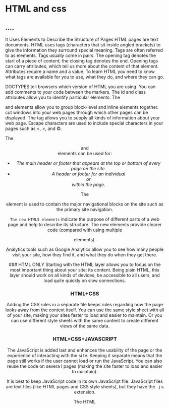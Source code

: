 

# HTML and css
## ....

It Uses Elements to Describe the Structure of Pages HTML pages are text documents.
HTML uses tags (characters that sit inside angled brackets) to give the information they surround special meaning.
Tags are often referred to as elements.
Tags usually come in pairs. The opening tag denotes the start of a piece of content; the closing tag denotes the end.
Opening tags can carry attributes, which tell us more about the content of that element.
Attributes require a name and a value.
To learn HTML you need to know what tags are available for you to use, what they do, and where they can go.

DOCTYPES tell browsers which version of HTML you are using.
You can add comments to your code between the <!-- and --> markers.
The id and class attributes allow you to identify particular elements.
The  <div>  and  <span>  elements allow you to group block-level and inline elements together.
<iframes> cut windows into your web pages through which other pages can be displayed.
The <meta> tag allows you to supply all kinds of information about your web page.
Escape characters are used to include special characters in your pages such as <, >, and ©.

The <header> and <footer> elements can be used for:
- _The main header or footer that appears at the top or bottom of every page on the site._
- _A header or footer for an individual <article> or <section> within the page._

The <nav> element is used to contain the major navigational
blocks on the site such as the primary site navigation.

` The new HTML5 elements `  indicate the purpose of different parts of a web page and help to describe its structure.
The new elements provide clearer code (compared with using multiple <div> elements).

Analytics tools such as Google Analytics allow you to see how many people visit your site, how they find it, and what they do when they get there.
</p>
<p>
### HTML ONLY
Starting with the HTML layer allows you to focus on the most important thing about your site: its content.
Being plain HTML, this layer should work on all kinds of devices, be accessible to all users, and load quite quickly on slow connections.

### HTML+CSS
Adding the CSS rules in a separate file keeps rules regarding how the page looks away from the content itself.
You can use the same style sheet with all of your site, making your sites faster to load and easier to maintain. Or you can use different style sheets with the same content to create different views of the same data.

### HTML+CSS+JAVASCRIPT
The JavaScript is added last and enhances the usability of the page or the experience of interacting with the si te.
Keeping it separate means that the page still works if the user cannot load or run the JavaScript. You can also reuse the code on severa l pages (making the site faster to load and easier to maintain).

It is best to keep JavaScript code in its own JavaScript file. JavaScript files are text files (like HTML pages and CSS style sheets), but they have the . j s extension.
</p>
<p>
The HTML <script> element is used in HTML pages to tell the browser to load the JavaScript file (rather like the <link> element can be used to load a CSS file).

If you view the source code of the page in the browser, the JavaScript will not have changed the HTML, because the script works with the model of the web page that the browser has created.
</p>